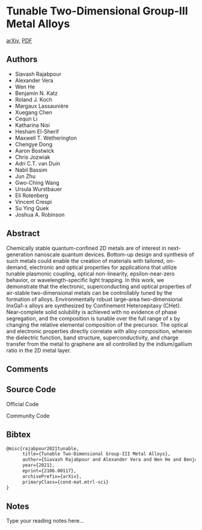 
# Tunable Two-Dimensional Group-III Metal Alloys

[arXiv](https://arxiv.org/abs/2106.0117), [PDF](https://arxiv.org/pdf/2106.0117.pdf)

## Authors

- Siavash Rajabpour
- Alexander Vera
- Wen He
- Benjamin N. Katz
- Roland J. Koch
- Margaux Lassaunière
- Xuegang Chen
- Cequn Li
- Katharina Nisi
- Hesham El-Sherif
- Maxwell T. Wetherington
- Chengye Dong
- Aaron Bostwick
- Chris Jozwiak
- Adri C.T. van Duin
- Nabil Bassim
- Jun Zhu
- Gwo-Ching Wang
- Ursula Wurstbauer
- Eli Rotenberg
- Vincent Crespi
- Su Ying Quek
- Joshua A. Robinson

## Abstract

Chemically stable quantum-confined 2D metals are of interest in next-generation nanoscale quantum devices. Bottom-up design and synthesis of such metals could enable the creation of materials with tailored, on-demand, electronic and optical properties for applications that utilize tunable plasmonic coupling, optical non-linearity, epsilon-near-zero behavior, or wavelength-specific light trapping. In this work, we demonstrate that the electronic, superconducting and optical properties of air-stable two-dimensional metals can be controllably tuned by the formation of alloys. Environmentally robust large-area two-dimensional InxGa1-x alloys are synthesized by Confinement Heteroepitaxy (CHet). Near-complete solid solubility is achieved with no evidence of phase segregation, and the composition is tunable over the full range of x by changing the relative elemental composition of the precursor. The optical and electronic properties directly correlate with alloy composition, wherein the dielectric function, band structure, superconductivity, and charge transfer from the metal to graphene are all controlled by the indium/gallium ratio in the 2D metal layer.

## Comments



## Source Code

Official Code



Community Code



## Bibtex

```tex
@misc{rajabpour2021tunable,
      title={Tunable Two-Dimensional Group-III Metal Alloys}, 
      author={Siavash Rajabpour and Alexander Vera and Wen He and Benjamin N. Katz and Roland J. Koch and Margaux Lassaunière and Xuegang Chen and Cequn Li and Katharina Nisi and Hesham El-Sherif and Maxwell T. Wetherington and Chengye Dong and Aaron Bostwick and Chris Jozwiak and Adri C. T. van Duin and Nabil Bassim and Jun Zhu and Gwo-Ching Wang and Ursula Wurstbauer and Eli Rotenberg and Vincent Crespi and Su Ying Quek and Joshua A. Robinson},
      year={2021},
      eprint={2106.00117},
      archivePrefix={arXiv},
      primaryClass={cond-mat.mtrl-sci}
}
```

## Notes

Type your reading notes here...

